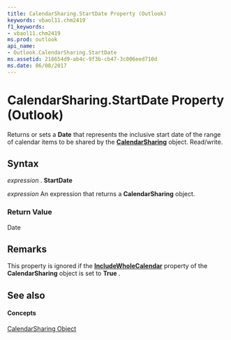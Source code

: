 ```yaml
---
title: CalendarSharing.StartDate Property (Outlook)
keywords: vbaol11.chm2419
f1_keywords:
- vbaol11.chm2419
ms.prod: outlook
api_name:
- Outlook.CalendarSharing.StartDate
ms.assetid: 218654d9-ab4c-9f3b-cb47-3c006eed710d
ms.date: 06/08/2017
---
```



# CalendarSharing.StartDate Property (Outlook)

Returns or sets a **Date** that represents the inclusive start date of the range of calendar items to be shared by the **[CalendarSharing](calendarsharing-object-outlook.md)** object. Read/write.


## Syntax

 _expression_ . **StartDate**

 _expression_ An expression that returns a **CalendarSharing** object.


### Return Value

Date


## Remarks

This property is ignored if the **[IncludeWholeCalendar](calendarsharing-includewholecalendar-property-outlook.md)** property of the **CalendarSharing** object is set to **True** .


## See also


#### Concepts


[CalendarSharing Object](calendarsharing-object-outlook.md)

